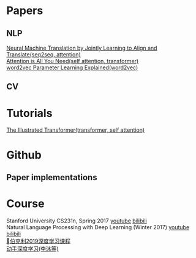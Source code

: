 # Papers
## NLP
[Neural Machine Translation by Jointly Learning to Align and Translate(seq2seq, attention)](https://arxiv.org/abs/1409.0473)  
[Attention is All You Need(self attention, transformer)](https://arxiv.org/abs/1706.03762)  
[word2vec Parameter Learning Explained(word2vec)](https://arxiv.org/pdf/1411.2738.pdf)  
## CV
# Tutorials
[The Illustrated Transformer(transformer, self attention)](https://jalammar.github.io/illustrated-transformer)  
# Github
## Paper implementations
# Course
Stanford University CS231n, Spring 2017 [youtube](https://www.youtube.com/playlist?list=PLC1qU-LWwrF64f4QKQT-Vg5Wr4qEE1Zxk) [bilibili](https://www.bilibili.com/video/av17204303)  
Natural Language Processing with Deep Learning (Winter 2017) [youtube](https://www.youtube.com/playlist?list=PL3FW7Lu3i5Jsnh1rnUwq_TcylNr7EkRe6) [bilibili](https://www.bilibili.com/video/av30326868)  
[伯克利2019深度学习课程](http://courses.diveintodeeplearning.org/berkeley-stat-157)  
[动手深度学习(李沐等)](https://zh.diveintodeeplearning.org)  
